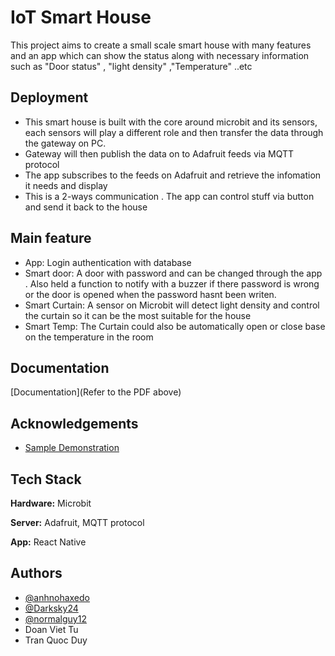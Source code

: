 
# IoT Smart House

This project aims to create a small scale smart house with many features and an app which can 
show the status along with necessary information such as "Door status" , "light density" ,"Temperature" ..etc


## Deployment
- This smart house is built with the core around microbit and its sensors, each sensors will play a different role and then transfer the data through the gateway on PC.
- Gateway will then publish the data on to Adafruit feeds via MQTT protocol
- The app subscribes to the feeds on Adafruit and retrieve the infomation it needs and display 
- This is a 2-ways communication . The app can control stuff via button and send it back to the house


## Main feature
- App: Login authentication with database
- Smart door: A door with password and can be changed through the app . Also held a function to notify with a buzzer if there password is wrong or the door is opened when the password hasnt been writen.
- Smart Curtain: A sensor on Microbit will detect light density and control the curtain so it can be the most suitable for the house
- Smart Temp: The Curtain could also be automatically open or close base on the temperature in the room

## Documentation

[Documentation](Refer to the PDF above)


## Acknowledgements
- [Sample Demonstration](https://www.youtube.com/watch?v=K4X5E1cIa_A)

## Tech Stack

**Hardware:** Microbit

**Server:** Adafruit, MQTT protocol

**App:** React Native

## Authors

- [@anhnohaxedo](https://github.com/anhnohaxedo)
- [@Darksky24](https://github.com/Darksky24)
- [@normalguy12](https://github.com/normalguy12)
- Doan Viet Tu
- Tran Quoc Duy

